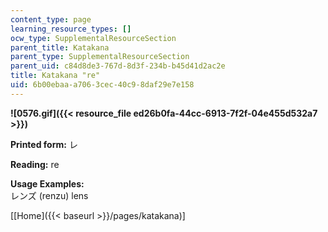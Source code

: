 ```yaml
---
content_type: page
learning_resource_types: []
ocw_type: SupplementalResourceSection
parent_title: Katakana
parent_type: SupplementalResourceSection
parent_uid: c84d8de3-767d-8d3f-234b-b45d41d2ac2e
title: Katakana "re"
uid: 6b00ebaa-a706-3cec-40c9-8daf29e7e158
---
```


**![0576.gif]({{< resource_file ed26b0fa-44cc-6913-7f2f-04e455d532a7 >}})**

**Printed form:** レ

**Reading:** re

**Usage Examples:**  
レンズ (renzu) lens

\[[Home]({{< baseurl >}}/pages/katakana)\]